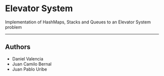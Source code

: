 # Elevator System

Implementation of HashMaps, Stacks and Queues to an Elevator System problem

-------------------------------------------------------------------------------------------------------------------------

## Authors
* Daniel Valencia
* Juan Camilo Bernal
* Juan Pablo Uribe
